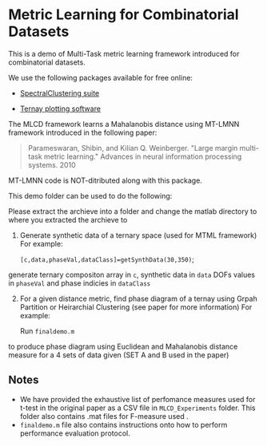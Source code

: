 Metric Learning for Combinatorial Datasets
===========================================

This is a demo of Multi-Task metric learning framework introduced for combinatorial datasets.

We use the following packages available for free online:

* [SpectralClustering suite](http://vision.ucsd.edu/~sagarwal/spectral-0.2.tgz)

* [Ternay plotting software](https://www.mathworks.com/matlabcentral/fileexchange/7210-ternary-plots)

The MLCD framework learns a Mahalanobis distance using MT-LMNN framework 
introduced in the following paper:

>Parameswaran, Shibin, and Kilian Q. Weinberger. 
>"Large margin multi-task metric learning."
>Advances in neural information processing systems. 2010

MT-LMNN code is NOT-ditributed along with this package.

This demo folder can be used to do the following:

Please extract the archieve into a folder and change the matlab directory 
to where you extracted the archieve to

1. Generate synthetic data of a ternary space (used for MTML framework)
   For example: 

	`[c,data,phaseVal,dataClass]=getSynthData(30,350)`;

generate ternary compositon array in `c`, synthetic data in `data` DOFs values in `phaseVal` and phase indicies in `dataClass`

2. For a given distance metric, find phase diagram of a ternay using Grpah Partition or
   Heirarchial Clustering (see paper for more information) 
   For example: 

	Run `finaldemo.m` 

to produce phase diagram using Euclidean and Mahalanobis distance measure for a 4 sets of data given (SET A and B used in the paper)

Notes
------
* We have provided the exhaustive list of perfomance measures used for t-test in the original paper as a CSV file in  `MLCD_Experiments` folder. This folder also contains .mat files for F-measure used . 
* `finaldemo.m` file also contains instructions onto how to perform performance evaluation protocol.
